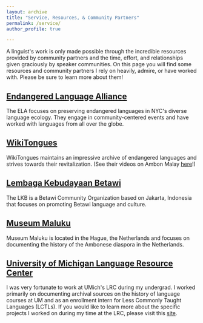 ```yaml
---
layout: archive
title: "Service, Resources, & Community Partners"
permalink: /service/
author_profile: true

---
```

A linguist's work is only made possible through the incredible resources provided by community partners and the time, effort, and relationships given graciously by speaker communities. On this page you will find some resources and community partners I rely on heavily, admire, or have worked with. Please be sure to learn more about them! 

## [Endangered Language Alliance](https://www.elalliance.org/) ##
The ELA focuses on preserving endangered languages in NYC's diverse language ecology. They engage in community-centered events and have worked with languages from all over the globe. 

## [WikiTongues](https://wikitongues.org/) ## 
WikiTongues maintains an impressive archive of endangered languages and strives towards their revitalization. (See their videos  on Ambon Malay [here](https://wikitongues.org/videos/nila_20150321_abs/)!)

## [Lembaga Kebudayaan Betawi](https://www.kebudayaanbetawi.com/) ##
The LKB is a Betawi Community Organization based on Jakarta, Indonesia that focuses on promoting Betawi language and culture.

## [Museum Maluku](https://museum-maluku.nl/) ## 
Museum Maluku is located in the Hague, the Netherlands and focuses on documenting the history of the Ambonese diaspora in the Netherlands. 

## [University of Michigan Language Resource Center](https://lsa.umich.edu/lrc) ##
I was very fortunate to work at UMich's LRC during my undergrad. I worked primarily on documenting archival sources on the history of language courses at UM and as an enrollment intern for Less Commonly Taught Languages (LCTLs). If you would like to learn more about the specific projects I worked on during my time at the LRC, please visit this [site](https://sites.lsa.umich.edu/lrcshowcase/). 
